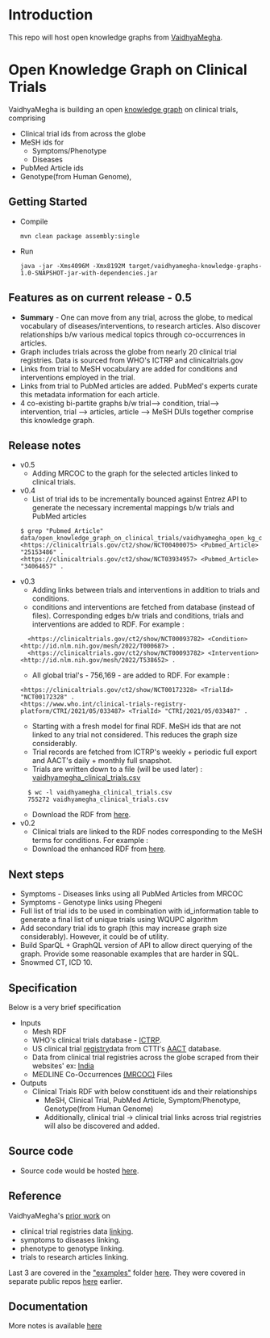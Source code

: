 # Introduction

This repo will host open knowledge graphs from [VaidhyaMegha](https://vaidhyamegha.com).

# Open Knowledge Graph on Clinical Trials

VaidhyaMegha is building an open [knowledge graph](https://arxiv.org/pdf/2003.02320.pdf) on clinical trials, comprising

- Clinical trial ids from across the globe
- MeSH ids for
    - Symptoms/Phenotype
    - Diseases
- PubMed Article ids
- Genotype(from Human Genome),

## Getting Started

- Compile
  ```
  mvn clean package assembly:single
  ```
- Run
  ```
  java -jar -Xms4096M -Xmx8192M target/vaidhyamegha-knowledge-graphs-1.0-SNAPSHOT-jar-with-dependencies.jar
  ```

## Features as on current release - 0.5

- **Summary** - One can move from any trial, across the globe, to medical vocabulary of diseases/interventions, to research articles. Also discover relationships b/w various medical topics through co-occurrences in articles.
- Graph includes trials across the globe from nearly 20 clinical trial registries. Data is sourced from WHO's ICTRP and clinicaltrials.gov
- Links from trial to MeSH vocabulary are added for conditions and interventions employed in the trial.
- Links from trial to PubMed articles are added. PubMed's experts curate this metadata information for each article.
- 4 co-existing bi-partite graphs b/w trial--> condition, trial--> intervention, trial --> articles, article --> MeSH DUIs together comprise this knowledge graph.


## Release notes 

- v0.5
  - Adding MRCOC to the graph for the selected articles linked to clinical trials.
- v0.4
  - List of trial ids to be incrementally bounced against Entrez API to generate the necessary incremental mappings b/w trials and PubMed articles
  ```
  $ grep "Pubmed_Article" data/open_knowledge_graph_on_clinical_trials/vaidhyamegha_open_kg_clinical_trials.nt 
  <https://clinicaltrials.gov/ct2/show/NCT00400075> <Pubmed_Article> "25153486" .
  <https://clinicaltrials.gov/ct2/show/NCT03934957> <Pubmed_Article> "34064657" .
  ```
- v0.3
  - Adding links between trials and interventions in addition to trials and conditions.
  - conditions and interventions are fetched from database (instead of files). Corresponding edges b/w trials and conditions, trials and interventions are added to RDF. For example :
  ```
    <https://clinicaltrials.gov/ct2/show/NCT00093782> <Condition> <http://id.nlm.nih.gov/mesh/2022/T000687> .
    <https://clinicaltrials.gov/ct2/show/NCT00093782> <Intervention> <http://id.nlm.nih.gov/mesh/2022/T538652> .
  ```
  - All global trial's - 756,169 - are added to RDF. For example :
  ```
  <https://clinicaltrials.gov/ct2/show/NCT00172328> <TrialId> "NCT00172328" .
  <https://www.who.int/clinical-trials-registry-platform/CTRI/2021/05/033487> <TrialId> "CTRI/2021/05/033487" .
  ```
  - Starting with a fresh model for final RDF. MeSH ids that are not linked to any trial not considered. This reduces the graph size considerably.
  - Trial records are fetched from ICTRP's weekly + periodic full export and AACT's daily + monthly full snapshot. 
  - Trials are written down to a file (will be used later) : [vaidhyamegha_clinical_trials.csv](data/open_knowledge_graph_on_clinical_trials/vaidhyamegha_clinical_trials.csv)
  ```
    $ wc -l vaidhyamegha_clinical_trials.csv
    755272 vaidhyamegha_clinical_trials.csv
  ```
  - Download the RDF from [here](https://github.com/VaidhyaMegha/vaidhyamegha-knowledge-graphs/releases/tag/v0.3).
- v0.2
  - Clinical trials are linked to the RDF nodes corresponding to the MeSH terms for conditions. For example : 
  - Download the enhanced RDF from [here](https://github.com/VaidhyaMegha/vaidhyamegha-knowledge-graphs/releases/tag/v0.2).

## Next steps 

- Symptoms - Diseases links using all PubMed Articles from MRCOC
- Symptoms - Genotype links using Phegeni
- Full list of trial ids to be used in combination with id_information table to generate a final list of unique trials using WQUPC algorithm
- Add secondary trial ids to graph (this may increase graph size considerably). However, it could be of utility.
- Build SparQL + GraphQL version of API to allow direct querying of the graph. Provide some reasonable examples that are harder in SQL.
- Snowmed CT, ICD 10.

## Specification

Below is a very brief specification

- Inputs
    - Mesh RDF
    - WHO's clinical trials database - [ICTRP](https://www.who.int/clinical-trials-registry-platform).
    - US clinical trial [registry](https://clinicaltrials.gov)data from CTTI's [AACT](https://aact.ctti-clinicaltrials.org/download) database.
    - Data from clinical trial registries across the globe scraped from their websites' ex: [India](http://ctri.nic.in/Clinicaltrials/login.php)
    - MEDLINE Co-Occurrences [(MRCOC)](https://lhncbc.nlm.nih.gov/ii/information/MRCOC.html) Files
- Outputs
    - Clinical Trials RDF with below constituent ids and their relationships
        - MeSH, Clinical Trial, PubMed Article, Symptom/Phenotype, Genotype(from Human Genome)
        - Additionally, clinical trial -> clinical trial links across trial registries will also be discovered and added.

## Source code

- Source code would be hosted [here](https://github.com/VaidhyaMegha/vaidhyamegha-knowledge-graphs).

## Reference

VaidhyaMegha's [prior work](https://github.com/VaidhyaMegha/vaidhyamegha-knowledge-graphs/tree/main/examples) on

- clinical trial registries data [linking](https://ct.biosdlc.com/).
- symptoms to diseases linking.
- phenotype to genotype linking.
- trials to research articles linking.

Last 3 are covered in the ["examples"](examples) folder [here](https://github.com/VaidhyaMegha/vaidhyamegha-knowledge-graphs). They were covered in separate public repos [here](https://github.com/VaidhyaMegha/) earlier.

## Documentation

More notes is available [here](docs/open_knowledge_graph_on_clinical_trials/README.md)
